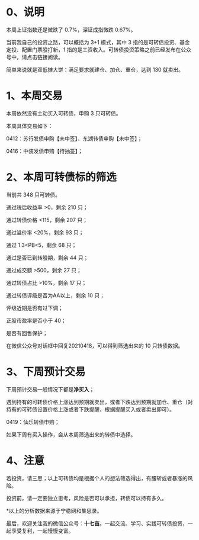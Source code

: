 # 0、说明

本周上证指数还是微跌了 0.7%，深证成指微跌 0.67%。

当前我自己的投资之路，可以概括为 3+1 模式，其中 3 指的是可转债投资、基金定投、配置门票股打新，1 指的是工资收入。可转债投资策略之前已经发布在公众号中，请点击链接阅读。

简单来说就是双低摊大饼：满足要求就建仓、加仓、重仓，达到 130 就卖出。

# 1、本周交易

本周依然没有主动买入可转债，申购 3 只可转债。

本周具体交易如下：

0412：苏行发债申购【未中签】、东湖转债申购【未中签】；

0416：中装发债申购【待抽签】；

# 2、本周可转债标的筛选

当前共 348 只可转债。

通过税后收益率 >0，剩余 210 只；

通过转债价格 <115，剩余 207 只；

通过溢价率 <20%，剩余 93 只；

通过 1.3<PB<5，剩余 68 只；

通过是否已到转股期，剩余 44 只；

通过成交额 >500，剩余 27 只；

通过转债占比 >10%，剩余 17 只；

通过转债评级是否为AA以上，剩余 10 只；

评级近期是否有过下调；

正股市盈率是否小于 40；

是否有回售保护；

在微信公众号对话框中回复20210418，可以得到筛选出来的 10 只转债数据。

# 3、下周预计交易

下周预计交易一般情况下都是**净买入**；

遇到持有的可转债价格上涨达到预期就卖出，或者下跌达到预期就加仓、重仓（对持有的可转债设置价格上涨或者下跌提醒，根据提醒买入或者卖出即可）。

0419：仙乐转债申购；

如果下周有买入操作，会从本周筛选出来的转债中选择。

# 4、注意

若投资，请三思；以上可转债均是根据个人的想法筛选得出，有腰斩或者暴涨的风险。

投资前，请一定要独立思考，风险是否可以承担，转债可以持有多久。

*以上的分析数据来源于宁稳网和集思录。

最后，欢迎关注我的微信公众号：**十七亩**。一起交流、学习、实践可转债投资，一起享受复利，一起慢慢变富。
